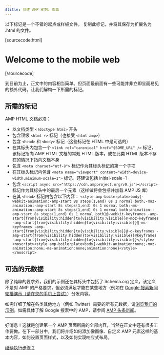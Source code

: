 ```yaml
---
$title: 创建 AMP HTML 页面
---
```


以下标记是一个不错的起点或样板文件。
复制此标记，并将其保存为扩展名为 .html 的文件。

[sourcecode:html]
<!doctype html>
<html amp lang="en">
  <head>
    <meta charset="utf-8">
    <title>Hello, AMPs</title>
    <link rel="canonical" href="http://example.ampproject.org/article-metadata.html" />
    <meta name="viewport" content="width=device-width,minimum-scale=1,initial-scale=1">
    <script type="application/ld+json">
      {
        "@context": "http://schema.org",
        "@type": "NewsArticle",
        "headline": "Open-source framework for publishing content",
        "datePublished": "2015-10-07T12:02:41Z",
        "image": [
          "logo.jpg"
        ]
      }
    </script>
    <style amp-boilerplate>body{-webkit-animation:-amp-start 8s steps(1,end) 0s 1 normal both;-moz-animation:-amp-start 8s steps(1,end) 0s 1 normal both;-ms-animation:-amp-start 8s steps(1,end) 0s 1 normal both;animation:-amp-start 8s steps(1,end) 0s 1 normal both}@-webkit-keyframes -amp-start{from{visibility:hidden}to{visibility:visible}}@-moz-keyframes -amp-start{from{visibility:hidden}to{visibility:visible}}@-ms-keyframes -amp-start{from{visibility:hidden}to{visibility:visible}}@-o-keyframes -amp-start{from{visibility:hidden}to{visibility:visible}}@keyframes -amp-start{from{visibility:hidden}to{visibility:visible}}</style><noscript><style amp-boilerplate>body{-webkit-animation:none;-moz-animation:none;-ms-animation:none;animation:none}</style></noscript>
    <script async src="https://cdn.ampproject.org/v0.js"></script>
  </head>
  <body>
    <h1>Welcome to the mobile web</h1>
  </body>
</html>
[/sourcecode]

到目前为止，正文中的内容相当简单。但页面最前面有一些可能并非立即显而易见的额外代码。让我们解构一下所需的标记。

## 所需的标记

AMP HTML 文档必须：

  - 以文档类型 `<!doctype html>` 开头
  - 包含顶级 `<html ⚡>` 标记（也接受 `<html amp>`）
  - 包含 `<head>` 和 `<body>` 标记（这些标记在 HTML 中是可选的）
  - 在其标头内包含一个 `<link rel="canonical" href="$SOME_URL" />` 标记，该标记指向 AMP HTML 文档的常规 HTML 版本，或在此类 HTML 版本不存在的情况下指向文档本身
  - 包含 `<meta charset="utf-8">` 标记作为其标头标记的第一个子项
  - 在其标头标记内包含 `<meta name="viewport" content="width=device-width,minimum-scale=1">` 标记。还建议包括 initial-scale=1
  - 包含 `<script async src="https://cdn.ampproject.org/v0.js"></script>` 标记作为其标头中的最后一个元素（这样做将会包括并加载 AMP JS 库）
  - 在其 `<head>` 标记内包含以下内容：
    `<style amp-boilerplate>body{-webkit-animation:-amp-start 8s steps(1,end) 0s 1 normal both;-moz-animation:-amp-start 8s steps(1,end) 0s 1 normal both;-ms-animation:-amp-start 8s steps(1,end) 0s 1 normal both;animation:-amp-start 8s steps(1,end) 0s 1 normal both}@-webkit-keyframes -amp-start{from{visibility:hidden}to{visibility:visible}}@-moz-keyframes -amp-start{from{visibility:hidden}to{visibility:visible}}@-ms-keyframes -amp-start{from{visibility:hidden}to{visibility:visible}}@-o-keyframes -amp-start{from{visibility:hidden}to{visibility:visible}}@keyframes -amp-start{from{visibility:hidden}to{visibility:visible}}</style><noscript><style amp-boilerplate>body{-webkit-animation:none;-moz-animation:none;-ms-animation:none;animation:none}</style></noscript>`

## 可选的元数据

除了纯粹的要求外，我们的示例还在其标头中包括了 Schema.org 定义，该定义不是对 AMP 的严格要求，但必须满足才能在某些地方（例如在 [Google 搜索新闻轮播演示（请在您的手机上尝试）](https://g.co/ampdemo)）分发内容。

如需详细了解在各类其他地方（例如 Twitter）需要的所有元数据，请[浏览我们的示例](https://github.com/ampproject/amphtml/tree/master/examples/metadata-examples)。如需具体了解 Google 搜索中的 AMP，请参阅 [AMP 头条新闻](https://developers.google.com/structured-data/carousels/top-stories)。

<hr>

好消息！这就是创建第一个 AMP 页面所需的全部内容，当然在正文中还有很多工作要做。在下一部分中，我们将介绍如何添加像图像、自定义 AMP 元素这样的基本内容，如何设置页面样式，以及如何实现响应式布局。

<a class="go-button button" href="/zh_cn/docs/get_started/general/create/include_image.html">继续执行步骤 2</a>
